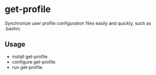 # get-profile

Synchronize user profile configuration files easily and quickly, such as .bashrc


## Usage

  - install get-profile
  - configure get-profile
  - run get-profile